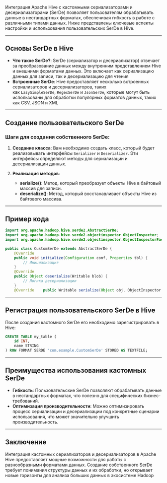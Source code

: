 
Интеграция Apache Hive с кастомными сериализаторами и десериализаторами (SerDe) позволяет пользователям обрабатывать данные в нестандартных форматах, обеспечивая гибкость в работе с различными типами данных. Ниже представлены ключевые аспекты настройки и использования пользовательских SerDe в Hive.

---
## Основы SerDe в Hive

- **Что такое SerDe?**: SerDe (сериализатор и десериализатор) отвечает за преобразование данных между внутренним представлением Hive и внешними форматами данных. Это включает как сериализацию данных для записи, так и десериализацию для чтения
- **Встроенные SerDe**: Hive предоставляет несколько встроенных сериализаторов и десериализаторов, таких как `LazySimpleSerDe`, `RegexSerDe` и `JsonSerDe`, которые могут быть использованы для обработки популярных форматов данных, таких как CSV, JSON и XML
---
## Создание пользовательского SerDe

### Шаги для создания собственного SerDe:

1. **Создание класса**: Вам необходимо создать класс, который будет реализовывать интерфейсы `Serializer` и `Deserializer`. Эти интерфейсы определяют методы для сериализации и десериализации данных.
2. **Реализация методов**:
    
    - **serialize()**: Метод, который преобразует объекты Hive в байтовый массив для записи.
    - **deserialize()**: Метод, который восстанавливает объекты Hive из байтового массива.
---
## Пример кода

```java
import org.apache.hadoop.hive.serde2.AbstractSerDe; 
import org.apache.hadoop.hive.serde2.objectinspector.ObjectInspector; 
import org.apache.hadoop.hive.serde2.objectinspector.ObjectInspectorFactory; 

public class CustomSerDe extends AbstractSerDe {     
	@Override    
	public void initialize(Configuration conf, Properties tbl) {        
		// Инициализация    
	}     
	@Override   
	public Object deserialize(Writable blob) {        
		// Логика десериализации    
	}     
	@Override    public Writable serialize(Object obj, ObjectInspector objInspector) {        // Логика сериализации    }     @Override    public ObjectInspector getObjectInspector() {        // Возвращает объект инспектора для работы с данными        return ObjectInspectorFactory.getStandardStructObjectInspector(...);    } }`
```
---
## Регистрация пользовательского SerDe в Hive

После создания кастомного SerDe его необходимо зарегистрировать в Hive:

```sql
CREATE TABLE my_table (   
	id INT,  
	name STRING
) ROW FORMAT SERDE 'com.example.CustomSerDe' STORED AS TEXTFILE;
```
---
## Преимущества использования кастомных SerDe

- **Гибкость**: Пользовательские SerDe позволяют обрабатывать данные в нестандартных форматах, что полезно для специфических бизнес-требований.
- **Оптимизация производительности**: Можно оптимизировать процесс сериализации и десериализации под конкретные сценарии использования, что может значительно улучшить производительность.
---
## Заключение

Интеграция кастомных сериализаторов и десериализаторов в Apache Hive предоставляет мощные возможности для работы с разнообразными форматами данных. Создание собственного SerDe требует понимания структуры данных и их обработки, но открывает новые горизонты для анализа больших данных в экосистеме Hadoop